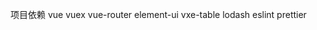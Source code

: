 <!--
 * @Author: itaffy
 * @Date: 2022-07-08 22:27:39
 * @LastEditors: itaffy
 * @LastEditTime: 2022-07-09 02:05:22
-->

项目依赖 vue vuex vue-router element-ui vxe-table lodash eslint prettier
